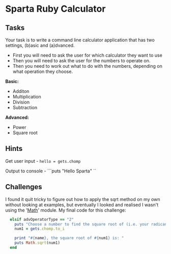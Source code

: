 # Sparta Ruby Calculator

## Tasks

Your task is to write a command line calculator application that has two settings, (b)asic and (a)dvanced. 

- First you will need to ask the user for which calculator they want to use
- Then you will need to ask the user for the numbers to operate on.
- Then you need to work out what to do with the numbers, depending on what operation they choose.


**Basic:**
  - Additon
  - Multiplication 
  - Division
  - Subtraction

**Advanced:**
  - Power
  - Square root


## Hints
Get user input      - ```hello = gets.chomp```

Output to console   - ```puts "Hello Sparta" `` 

## Challenges
I found it quit tricky to figure out how to apply the sqrt method on my own without looking at examples, but eventually I looked and realised I wasn't using the '[Math](https://ruby-doc.org/core-2.1.2/Math.html#method-c-sqrt)' module. My final code for this challenge:

```ruby
  elsif advOperatorType == "2"
    puts "Choose a number to find the square root of (i.e. your radicand):"
    num1 = gets.chomp.to_i

    print "#{name}, the square root of #{num1} is: "
    puts Math.sqrt(num1)
  end
```
